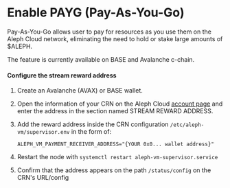 # Enable PAYG (Pay-As-You-Go)

Pay-As-You-Go allows user to pay for resources as you use them on the Aleph Cloud network, eliminating the need to hold or
stake large amounts of $ALEPH.

The feature is currently available on BASE and Avalanche c-chain.


#### Configure the stream reward address

1. Create an Avalanche (AVAX) or BASE wallet.
2. Open the information of your CRN on the Aleph Cloud [account page](https://app.aleph.cloud/account) and enter the address in
   the section named STREAM REWARD ADDRESS.

3. Add the reward address inside the CRN configuration `/etc/aleph-vm/supervisor.env` in the form of:
   ```
   ALEPH_VM_PAYMENT_RECEIVER_ADDRESS="{YOUR 0x0... wallet address}"
   ```
4. Restart the node with `systemctl restart aleph-vm-supervisor.service`
5. Confirm that the address appears on the path `/status/config` on the CRN's URL/config
